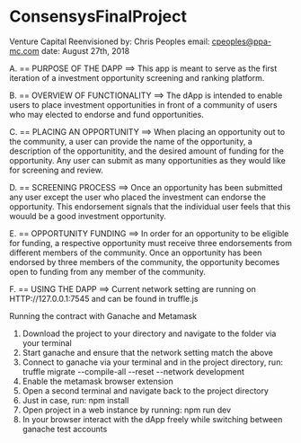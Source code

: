 # ConsensysFinalProject
Venture Capital Reenvisioned
by: Chris Peoples
email: cpeoples@ppa-mc.com
date: August 27th, 2018

A. == PURPOSE OF THE DAPP ==>
This app is meant to serve as the first iteration of a investment opportunity screening and ranking platform.

B. == OVERVIEW OF FUNCTIONALITY ==>
The dApp is intended to enable users to place investment opportunities in front of a community of users who may elected to endorse and fund opportunities. 

C. == PLACING AN OPPORTUNITY ==>
When placing an opportunity out to the community, a user can provide the name of the opportunity, a description of the opportunitity, and the desired amount of funding for the opportunity. Any user can submit as many opportunities as they would like for screening and review.

D. == SCREENING PROCESS ==>
Once an opportunity has been submitted any user except the user who placed the investment can endorse the opportunity. This endorsement signals that the individual user feels that this wouuld be a good investment opportunity.

E. == OPPORTUNITY FUNDING ==>
In order for an opportunity to be eligible for funding, a respective opportunity must receive three endorsements from different members of the community. Once an opportunity has been endorsed by three members of the community, the opportunity becomes open to funding from any member of the community. 

F. == USING THE DAPP ==>
Current network setting are running on HTTP://127.0.0.1:7545 and can be found in truffle.js

Running the contract with Ganache and Metamask
1. Download the project to your directory and navigate to the folder via your terminal
2. Start ganache and ensure that the network setting match the above
3. Connect to ganache via your terminal and in the project directory, run: truffle migrate --compile-all --reset --network development
4. Enable the metamask browser extension
5. Open a second terminal and navigate back to the project directory
6. Just in case, run: npm install
7. Open project in a web instance by running: npm run dev
8. In your browser interact with the dApp freely while switching between ganache test accounts
